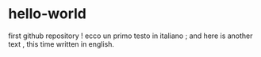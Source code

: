 # hello-world
first github repository ! 
ecco un primo testo in italiano ; and here is another text , this time written in english.
